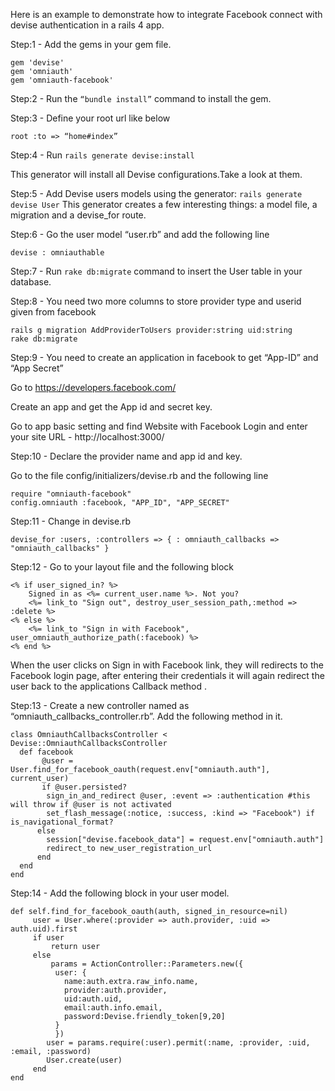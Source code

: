 Here is an example to demonstrate how to integrate Facebook connect with devise authentication in a rails 4 app.

Step:1 - Add the gems in your gem file.
```
gem 'devise'
gem 'omniauth'
gem 'omniauth-facebook' 
```
Step:2 - Run the ```“bundle install”``` command to install the gem.

Step:3 - Define your root url like below

```root :to => “home#index”```

Step:4 - Run ```rails generate devise:install```

This generator will install all Devise configurations.Take a look at them.

Step:5 - Add Devise users models using the generator:
```rails generate devise User```
This generator creates a few interesting things: a model file, a migration and a devise_for route.

Step:6 - Go the user model “user.rb” and add the following line
```
devise : omniauthable
```

Step:7 - Run ```rake db:migrate``` command to insert the User table in your database.

Step:8 - You need two more columns to store provider type and userid given from facebook
```
rails g migration AddProviderToUsers provider:string uid:string
rake db:migrate
```

Step:9 - You need to create an application in facebook to get “App-ID” and “App Secret”

Go to https://developers.facebook.com/

Create an app and get the App id and secret key.

Go to app basic setting and find Website with Facebook Login and enter your site URL -  http://localhost:3000/

Step:10 - Declare the provider name and app id and key.

Go to the file config/initializers/devise.rb and the following line
```
require "omniauth-facebook"
config.omniauth :facebook, "APP_ID", "APP_SECRET"
```
Step:11 - Change in devise.rb
```
devise_for :users, :controllers => { : omniauth_callbacks => "omniauth_callbacks" }
```
Step:12 - Go to your layout file and the following block
```
<% if user_signed_in? %>
    Signed in as <%= current_user.name %>. Not you?
    <%= link_to "Sign out", destroy_user_session_path,:method => :delete %>
<% else %>
    <%= link_to "Sign in with Facebook", user_omniauth_authorize_path(:facebook) %>
<% end %>
```
When the user clicks on Sign in with Facebook link, they will redirects to the Facebook login page, after entering their credentials it will again redirect the user back to the applications Callback method .

Step:13 - Create a new controller named as “omniauth_callbacks_controller.rb”. Add the following method in it.
```
class OmniauthCallbacksController < Devise::OmniauthCallbacksController   
  def facebook     
       @user = User.find_for_facebook_oauth(request.env["omniauth.auth"], current_user)      
       if @user.persisted?       
        sign_in_and_redirect @user, :event => :authentication #this will throw if @user is not activated
        set_flash_message(:notice, :success, :kind => "Facebook") if is_navigational_format?
      else
        session["devise.facebook_data"] = request.env["omniauth.auth"]
        redirect_to new_user_registration_url
      end
  end
end
```

Step:14 - Add the following block in your user model.
```
def self.find_for_facebook_oauth(auth, signed_in_resource=nil)
     user = User.where(:provider => auth.provider, :uid => auth.uid).first
     if user
         return user
     else
         params = ActionController::Parameters.new({
          user: {
            name:auth.extra.raw_info.name,
            provider:auth.provider,
            uid:auth.uid,
            email:auth.info.email,
            password:Devise.friendly_token[9,20]
          }
          })
        user = params.require(:user).permit(:name, :provider, :uid, :email, :password)
        User.create(user)
     end
end
```

